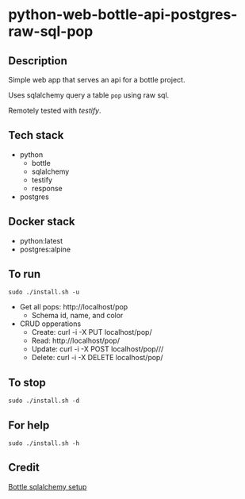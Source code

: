 # python-web-bottle-api-postgres-raw-sql-pop

## Description
Simple web app that serves an api
for a bottle project.

Uses sqlalchemy query a table `pop` using raw sql.

Remotely tested with *testify*.

## Tech stack
- python
  - bottle
  - sqlalchemy
  - testify
  - response
- postgres

## Docker stack
- python:latest
- postgres:alpine

## To run
`sudo ./install.sh -u`
- Get all pops: http://localhost/pop
  - Schema id, name, and color
- CRUD opperations
  - Create: curl -i -X PUT localhost/pop/<id>
  - Read: http://localhost/pop/<id>
  - Update: curl -i -X POST localhost/pop/<id>/<name>/<color>
  - Delete: curl -i -X DELETE localhost/pop/<id>

## To stop
`sudo ./install.sh -d`

## For help
`sudo ./install.sh -h`

## Credit
[Bottle sqlalchemy setup](https://github.com/iurisilvio/bottle-sqlalchemy/blob/master/examples/basic.py)
